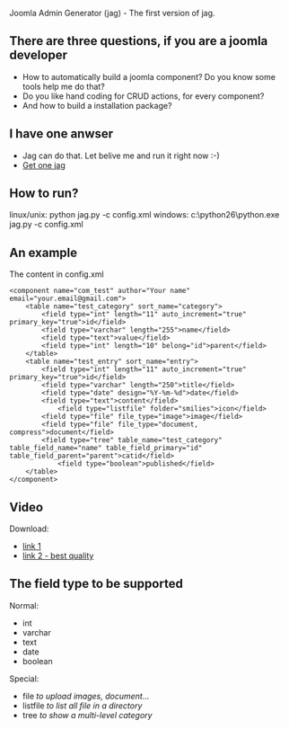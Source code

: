 Joomla Admin Generator (jag) - The first version of jag.

There are three questions, if you are a joomla developer
--------------------------------------------------------
- How to automatically build a joomla component? Do you know some tools help me do that?
- Do you like hand coding for CRUD actions, for every component?
- And how to build a installation package?


I have one anwser
-----------------
- Jag can do that. Let belive me and run it right now :-) 
- [Get one jag](http://github.com/navaroiss/Joomla-Admin-Generator/archives/master)

How to run?
-----------
linux/unix:
	python jag.py -c config.xml
windows:
	c:\\python26\python.exe jag.py -c config.xml

An example
-----------
The content in config.xml

	<component name="com_test" author="Your name" email="your.email@gmail.com">
		<table name="test_category" sort_name="category">
			<field type="int" length="11" auto_increment="true" primary_key="true">id</field>
			<field type="varchar" length="255">name</field>
			<field type="text">value</field>
			<field type="int" length="10" belong="id">parent</field>
		</table>
		<table name="test_entry" sort_name="entry">
			<field type="int" length="11" auto_increment="true" primary_key="true">id</field>
			<field type="varchar" length="250">title</field>
			<field type="date" design="%Y-%m-%d">date</field>
			<field type="text">content</field>
		        <field type="listfile" folder="smilies">icon</field>
			<field type="file" file_type="image">image</field>
			<field type="file" file_type="document, compress">document</field>
			<field type="tree" table_name="test_category" table_field_name="name" table_field_primary="id" table_field_parent="parent">catid</field>
		        <field type="boolean">published</field>
		</table>
	</component>

Video
------
Download:

- [link 1](http://github.com/navaroiss/Joomla-Admin-Generator/downloads)
- [link 2 - best quality](http://joomla-admin-generator.googlecode.com/files/how-it-work.ogv)

The field type to be supported
-------------------------------

Normal:

- int
- varchar
- text
- date
- boolean


Special:

- file *to upload images, document...*
- listfile *to list all file in a directory*
- tree *to show a multi-level category*
